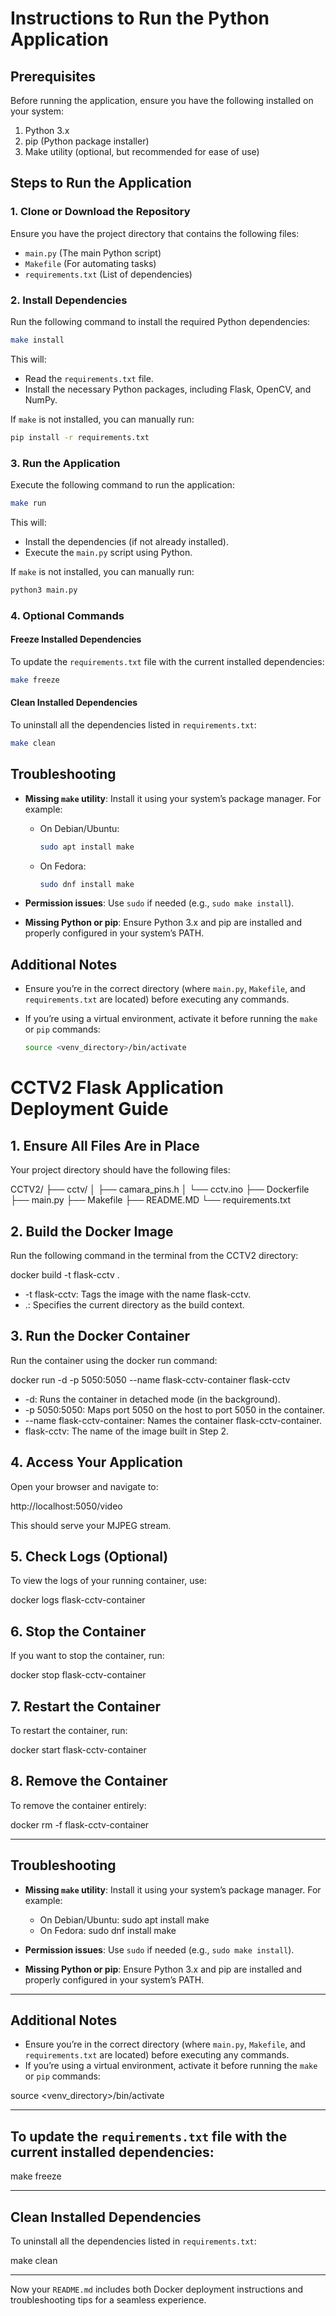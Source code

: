 # Instructions to Run the Python Application

## Prerequisites

Before running the application, ensure you have the following installed on your system:

1. Python 3.x
2. pip (Python package installer)
3. Make utility (optional, but recommended for ease of use)

## Steps to Run the Application

### 1. Clone or Download the Repository
Ensure you have the project directory that contains the following files:
- `main.py` (The main Python script)
- `Makefile` (For automating tasks)
- `requirements.txt` (List of dependencies)

### 2. Install Dependencies
Run the following command to install the required Python dependencies:

```bash
make install
```

This will:
- Read the `requirements.txt` file.
- Install the necessary Python packages, including Flask, OpenCV, and NumPy.

If `make` is not installed, you can manually run:

```bash
pip install -r requirements.txt
```

### 3. Run the Application
Execute the following command to run the application:

```bash
make run
```

This will:
- Install the dependencies (if not already installed).
- Execute the `main.py` script using Python.

If `make` is not installed, you can manually run:

```bash
python3 main.py
```

### 4. Optional Commands

#### Freeze Installed Dependencies
To update the `requirements.txt` file with the current installed dependencies:

```bash
make freeze
```

#### Clean Installed Dependencies
To uninstall all the dependencies listed in `requirements.txt`:

```bash
make clean
```

## Troubleshooting

- **Missing `make` utility**: Install it using your system’s package manager. For example:
  - On Debian/Ubuntu:
    ```bash
    sudo apt install make
    ```
  - On Fedora:
    ```bash
    sudo dnf install make
    ```

- **Permission issues**: Use `sudo` if needed (e.g., `sudo make install`).

- **Missing Python or pip**: Ensure Python 3.x and pip are installed and properly configured in your system’s PATH.

## Additional Notes

- Ensure you’re in the correct directory (where `main.py`, `Makefile`, and `requirements.txt` are located) before executing any commands.
- If you’re using a virtual environment, activate it before running the `make` or `pip` commands:

  ```bash
  source <venv_directory>/bin/activate
  ```

# CCTV2 Flask Application Deployment Guide

## 1. Ensure All Files Are in Place

Your project directory should have the following files:

CCTV2/
    ├── cctv/
    │   ├── camara_pins.h
    │   └── cctv.ino
    ├── Dockerfile
    ├── main.py
    ├── Makefile
    ├── README.MD
    └── requirements.txt

## 2. Build the Docker Image

Run the following command in the terminal from the CCTV2 directory:

docker build -t flask-cctv .

- -t flask-cctv: Tags the image with the name flask-cctv.
- .: Specifies the current directory as the build context.

## 3. Run the Docker Container

Run the container using the docker run command:

docker run -d -p 5050:5050 --name flask-cctv-container flask-cctv

- -d: Runs the container in detached mode (in the background).
- -p 5050:5050: Maps port 5050 on the host to port 5050 in the container.
- --name flask-cctv-container: Names the container flask-cctv-container.
- flask-cctv: The name of the image built in Step 2.

## 4. Access Your Application

Open your browser and navigate to:

http://localhost:5050/video

This should serve your MJPEG stream.

## 5. Check Logs (Optional)

To view the logs of your running container, use:

docker logs flask-cctv-container

## 6. Stop the Container

If you want to stop the container, run:

docker stop flask-cctv-container

## 7. Restart the Container

To restart the container, run:

docker start flask-cctv-container

## 8. Remove the Container

To remove the container entirely:

docker rm -f flask-cctv-container

---

## Troubleshooting

- **Missing `make` utility**: Install it using your system’s package manager. For example:
    - On Debian/Ubuntu:
    sudo apt install make
    - On Fedora:
    sudo dnf install make

- **Permission issues**: Use `sudo` if needed (e.g., `sudo make install`).

- **Missing Python or pip**: Ensure Python 3.x and pip are installed and properly configured in your system’s PATH.

---

## Additional Notes

- Ensure you’re in the correct directory (where `main.py`, `Makefile`, and `requirements.txt` are located) before executing any commands.
- If you’re using a virtual environment, activate it before running the `make` or `pip` commands:

source <venv_directory>/bin/activate

---

## To update the `requirements.txt` file with the current installed dependencies:

make freeze

---

## Clean Installed Dependencies

To uninstall all the dependencies listed in `requirements.txt`:

make clean

--- 

Now your `README.md` includes both Docker deployment instructions and troubleshooting tips for a seamless experience.

